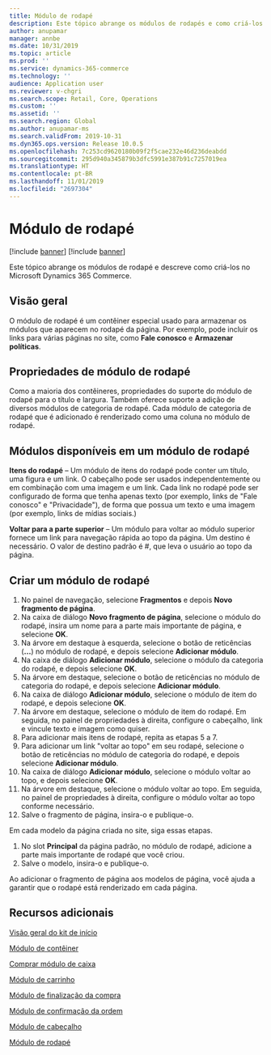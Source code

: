 ```yaml
---
title: Módulo de rodapé
description: Este tópico abrange os módulos de rodapés e como criá-los no Dynamics 365 Commerce.
author: anupamar
manager: annbe
ms.date: 10/31/2019
ms.topic: article
ms.prod: ''
ms.service: dynamics-365-commerce
ms.technology: ''
audience: Application user
ms.reviewer: v-chgri
ms.search.scope: Retail, Core, Operations
ms.custom: ''
ms.assetid: ''
ms.search.region: Global
ms.author: anupamar-ms
ms.search.validFrom: 2019-10-31
ms.dyn365.ops.version: Release 10.0.5
ms.openlocfilehash: 7c253cd9620180b09f2f5cae232e46d236deabdd
ms.sourcegitcommit: 295d940a345879b3dfc5991e387b91c7257019ea
ms.translationtype: HT
ms.contentlocale: pt-BR
ms.lasthandoff: 11/01/2019
ms.locfileid: "2697304"
---
```

# <a name="footer-module"></a>Módulo de rodapé  

[!include [banner](includes/preview-banner.md)]
[!include [banner](includes/banner.md)]

Este tópico abrange os módulos de rodapé e descreve como criá-los no Microsoft Dynamics 365 Commerce.

## <a name="overview"></a>Visão geral

O módulo de rodapé é um contêiner especial usado para armazenar os módulos que aparecem no rodapé da página. Por exemplo, pode incluir os links para várias páginas no site, como **Fale conosco** e **Armazenar políticas**.

## <a name="footer-module-properties"></a>Propriedades de módulo de rodapé 

Como a maioria dos contêineres, propriedades do suporte do módulo de rodapé para o título e largura. Também oferece suporte a adição de diversos módulos de categoria de rodapé. Cada módulo de categoria de rodapé que é adicionado é renderizado como uma coluna no módulo de rodapé.

## <a name="modules-available-in-a-footer-module"></a>Módulos disponíveis em um módulo de rodapé

**Itens do rodapé** – Um módulo de itens do rodapé pode conter um título, uma figura e um link. O cabeçalho pode ser usados independentemente ou em combinação com uma imagem e um link. Cada link no rodapé pode ser configurado de forma que tenha apenas texto (por exemplo, links de "Fale conosco" e "Privacidade"), de forma que possua um texto e uma imagem (por exemplo, links de mídias sociais.)

**Voltar para a parte superior** – Um módulo para voltar ao módulo superior fornece um link para navegação rápida ao topo da página. Um destino é necessário. O valor de destino padrão é #, que leva o usuário ao topo da página.

## <a name="author-a-footer-module"></a>Criar um módulo de rodapé

1. No painel de navegação, selecione **Fragmentos** e depois **Novo fragmento de página**.
1. Na caixa de diálogo **Novo fragmento de página**, selecione o módulo do rodapé, insira um nome para a parte mais importante de página, e selecione **OK**.
1. Na árvore em destaque à esquerda, selecione o botão de reticências (**…**) no módulo de rodapé, e depois selecione **Adicionar módulo**.
1. Na caixa de diálogo **Adicionar módulo**, selecione o módulo da categoria do rodapé, e depois selecione **OK**.
1. Na árvore em destaque, selecione o botão de reticências no módulo de categoria do rodapé, e depois selecione **Adicionar módulo**.
1. Na caixa de diálogo **Adicionar módulo**, selecione o módulo de item do rodapé, e depois selecione **OK**.
1. Na árvore em destaque, selecione o módulo de item do rodapé. Em seguida, no painel de propriedades à direita, configure o cabeçalho, link e vincule texto e imagem como quiser.
1. Para adicionar mais itens de rodapé, repita as etapas 5 a 7.
1. Para adicionar um link "voltar ao topo" em seu rodapé, selecione o botão de reticências no módulo de categoria do rodapé, e depois selecione **Adicionar módulo**.
1. Na caixa de diálogo **Adicionar módulo**, selecione o módulo voltar ao topo, e depois selecione **OK**.
1. Na árvore em destaque, selecione o módulo voltar ao topo. Em seguida, no painel de propriedades à direita, configure o módulo voltar ao topo conforme necessário.
1. Salve o fragmento de página, insira-o e publique-o.

Em cada modelo da página criada no site, siga essas etapas.

1. No slot **Principal** da página padrão, no módulo de rodapé, adicione a parte mais importante de rodapé que você criou.
1. Salve o modelo, insira-o e publique-o.

Ao adicionar o fragmento de página aos modelos de página, você ajuda a garantir que o rodapé está renderizado em cada página.

## <a name="additional-resources"></a>Recursos adicionais

[Visão geral do kit de início](starter-kit-overview.md)

[Módulo de contêiner](add-container-module.md)

[Comprar módulo de caixa](add-buy-box.md)

[Módulo de carrinho](add-cart-module.md)

[Módulo de finalização da compra](add-checkout-module.md)

[Módulo de confirmação da ordem](order-confirmation-module.md)

[Módulo de cabeçalho](author-header-module.md)

[Módulo de rodapé](author-footer-module.md)
